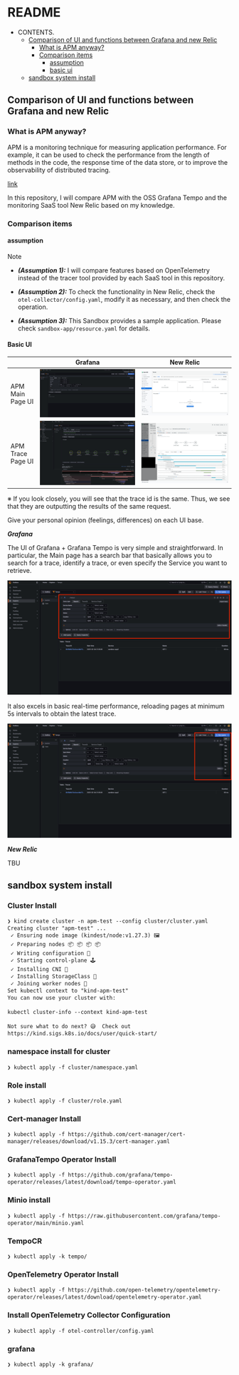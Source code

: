 # README

- CONTENTS.
  - [Comparison of UI and functions between Grafana and new Relic](#comparison-of-ui-and-functions-between-grafana-and-new-relic)
    - [What is APM anyway?](#what-is-apm-anyway)
    - [Comparison items](#comparison-items)
      - [assumption](#assumption)
      - [basic ui](#basic-ui)
  - [sandbox system install](#sandbox-system-install)

## Comparison of UI and functions between Grafana and new Relic

### What is APM anyway?

APM is a monitoring technique for measuring application performance. For example, it can be used to check the performance from the length of methods in the code, the response time of the data store, or to improve the observability of distributed tracing.

[link](https://newrelic.com/jp/blog/best-practices/what-is-apm-service)

In this repository, I will compare APM with the OSS Grafana Tempo and the monitoring SaaS tool New Relic based on my knowledge.

### Comparison items

#### assumption

> [!NOTE]
> 
> * ***(Assumption 1):*** I will compare features based on OpenTelemetry instead of the tracer tool provided by each SaaS tool in this repository.
> 
> * ***(Assumption 2):*** To check the functionality in New Relic, check the `otel-collector/config.yaml`, modify it as necessary, and then check the operation.
> 
> * ***(Assumption 3):*** This Sandbox provides a sample application. Please check `sandbox-app/resource.yaml` for details.

#### Basic UI

||Grafana| New Relic|
|------ |------ | --------|
|APM Main Page UI |![Grafana UI](image/grafana_ui.png)| ![New Relic UI](image/new_relic_ui.png) |
|APM Trace Page UI |![Grafana APM UI](image/grafana_apm_page.png)| ![New Relic APM UI](image/new_relic_apm_page.png) |

※ If you look closely, you will see that the trace id is the same. Thus, we see that they are outputting the results of the same request.

Give your personal opinion (feelings, differences) on each UI base.

***Grafana***

The UI of Grafana + Grafana Tempo is very simple and straightforward. In particular, the Main page has a search bar that basically allows you to search for a trace, identify a trace, or even specify the Service you want to retrieve.

![Grafana APM Search](image/grafana_apm_ui_search.png)

It also excels in basic real-time performance, reloading pages at minimum 5s intervals to obtain the latest trace.

![Grafana APM Time](image/grafana_apm_ui_time.png)

***New Relic***

TBU

## sandbox system install

### Cluster Install

```bash:bash
❯ kind create cluster -n apm-test --config cluster/cluster.yaml
Creating cluster "apm-test" ...
 ✓ Ensuring node image (kindest/node:v1.27.3) 🖼
 ✓ Preparing nodes 📦 📦 📦 📦
 ✓ Writing configuration 📜
 ✓ Starting control-plane 🕹️
 ✓ Installing CNI 🔌
 ✓ Installing StorageClass 💾
 ✓ Joining worker nodes 🚜
Set kubectl context to "kind-apm-test"
You can now use your cluster with:

kubectl cluster-info --context kind-apm-test

Not sure what to do next? 😅  Check out https://kind.sigs.k8s.io/docs/user/quick-start/

```

### namespace install for cluster

```bash:bash
❯ kubectl apply -f cluster/namespace.yaml
```

### Role install

```bash:bash
❯ kubectl apply -f cluster/role.yaml
```

### Cert-manager Install

```bash:bash
❯ kubectl apply -f https://github.com/cert-manager/cert-manager/releases/download/v1.15.3/cert-manager.yaml
```

### GrafanaTempo Operator Install

```bash:bash
❯ kubectl apply -f https://github.com/grafana/tempo-operator/releases/latest/download/tempo-operator.yaml
```

### Minio install

```bash:bash
❯ kubectl apply -f https://raw.githubusercontent.com/grafana/tempo-operator/main/minio.yaml
```

### TempoCR

```bash:bash
❯ kubectl apply -k tempo/
```

### OpenTelemetry Operator Install

```bash:bash
❯ kubectl apply -f https://github.com/open-telemetry/opentelemetry-operator/releases/latest/download/opentelemetry-operator.yaml
```

### Install OpenTelemetry Collector Configuration

```bash:bash
❯ kubectl apply -f otel-controller/config.yaml
```

### grafana

```bash:bash
❯ kubectl apply -k grafana/
```
